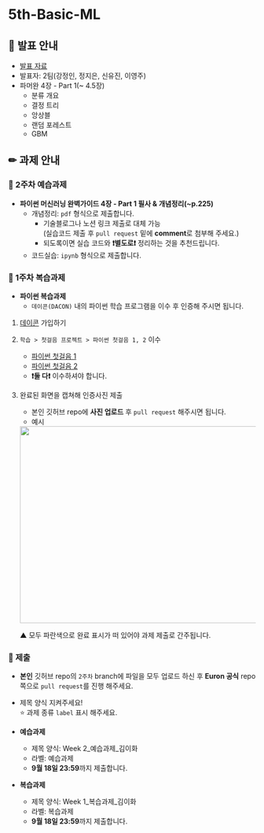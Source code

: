 # 5th-Basic-ML

## 📢 발표 안내
- [발표 자료]()
- 발표자: 2팀(강정인, 정지은, 신유진, 이영주)
- 파머완 4장 - Part 1(~ 4.5장)
  - 분류 개요
  - 결정 트리
  - 앙상블
  - 랜덤 포레스트
  - GBM

## ✏ 과제 안내
### 📍 2주차 예습과제
- **파이썬 머신러닝 완벽가이드 4장 - Part 1 필사 & 개념정리(~p.225)**  
  - 개념정리: ```pdf``` 형식으로 제출합니다.
    - 기술블로그나 노션 링크 제출로 대체 가능  
      (실습코드 제출 후 ```pull request``` 밑에 **comment**로 첨부해 주세요.)
    - 되도록이면 실습 코드와 **❗별도로❗** 정리하는 것을 추천드립니다.
  - 코드실습: ```ipynb``` 형식으로 제출합니다.

### 📍 1주차 복습과제
- **파이썬 복습과제**  
  - ```데이콘(DACON)``` 내의 파이썬 학습 프로그램을 이수 후 인증해 주시면 됩니다.
    
1. [데이콘](https://dacon.io/) 가입하기
  
2. ```학습 > 첫걸음 프로젝트 > 파이썬 첫걸음 1, 2``` 이수
   - [파이썬 첫걸음 1](https://dacon.io/edu/21019)
   - [파이썬 첫걸음 2](https://dacon.io/edu/21020)
   - **❗둘 다❗** 이수하셔야 합니다.
    
3. 완료된 화면을 캡쳐해 인증사진 제출
   - 본인 깃허브 repo에 **사진 업로드** 후 ```pull request``` 해주시면 됩니다.
   - 예시
   <img src = "https://github.com/Ewha-Euron/5th-Basic-ML/assets/98953721/5b745d2c-2f41-4ee6-8f72-0bce457f03e2" width = 600 height = 400>

   ▲ 모두 파란색으로 완료 표시가 떠 있어야 과제 제출로 간주됩니다.  

  
### 📍 제출
- **본인** 깃허브 repo의 ```2주차``` branch에 파일을 모두 업로드 하신 후 **Euron 공식** repo 쪽으로 ```pull request```를 진행 해주세요.
- 제목 양식 지켜주세요!  
⭐ 과제 종류 ```label``` 표시 해주세요.

- **예습과제**  
  - 제목 양식: Week 2_예습과제_김이화
  - 라벨: 예습과제
  - **9월 18일 23:59**까지 제출합니다.
  
- **복습과제**  
  - 제목 양식: Week 1_복습과제_김이화
  - 라벨: 복습과제
  - **9월 18일 23:59**까지 제출합니다.
